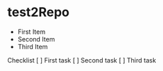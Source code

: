 # test2Repo

- First Item
- Second Item
- Third Item

Checklist
[ ] First task
[ ] Second task
[ ] Third task
